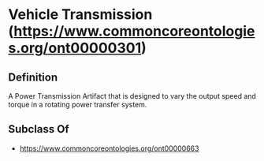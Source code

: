 # Vehicle Transmission (https://www.commoncoreontologies.org/ont00000301)

## Definition
A Power Transmission Artifact that is designed to vary the output speed and torque in a rotating power transfer system.

## Subclass Of
- https://www.commoncoreontologies.org/ont00000663

